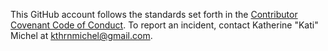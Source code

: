 This GitHub account follows the standards set forth in the [Contributor Covenant Code of Conduct](https://www.contributor-covenant.org/version/2/0/code_of_conduct/). To report an incident, contact Katherine "Kati" Michel at kthrnmichel@gmail.com.
